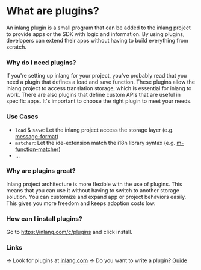 # What are plugins?
An inlang plugin is a small program that can be added to the inlang project to provide apps or the SDK with logic and information. By using plugins, developers can extend their apps without having to build everything from scratch.

### Why do I need plugins?
If you're setting up inlang for your project, you've probably read that you need a plugin that defines a load and save function. These plugins allow the inlang project to access translation storage, which is essential for inlang to work. There are also plugins that define custom APIs that are useful in specific apps. It's important to choose the right plugin to meet your needs.

### Use Cases
- `load` & `save`: Let the inlang project access the storage layer (e.g. [message-format](https://inlang.com/m/reootnfj/plugin-inlang-messageFormat))
- `matcher`: Let the ide-extension match the i18n library syntax (e.g. [m-function-matcher](https://inlang.com/m/632iow21/plugin-inlang-mFunctionMatcher))
- ...

### Why are plugins great?
Inlang project architecture is more flexible with the use of plugins. This means that you can use it without having to switch to another storage solution. You can customize and expand app or project behaviors easily. This gives you more freedom and keeps adoption costs low.

### How can I install plugins?

Go to https://inlang.com/c/plugins and click install. 

### Links
-> Look for plugins at [inlang.com](https://inlang.com/c/apps)
-> Do you want to write a plugin? [Guide](https://inlang.com/documentation/plugin)
